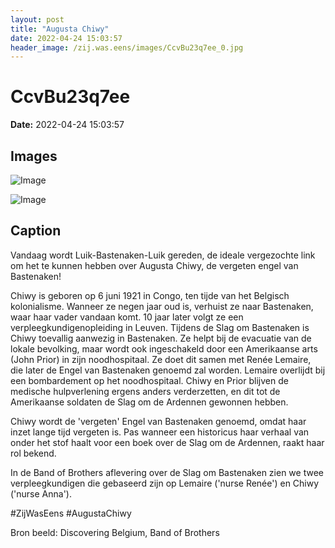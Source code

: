 ```yaml
---
layout: post
title: "Augusta Chiwy"
date: 2022-04-24 15:03:57
header_image: /zij.was.eens/images/CcvBu23q7ee_0.jpg
---
```


# CcvBu23q7ee

**Date:** 2022-04-24 15:03:57

## Images

![Image](/zij.was.eens/images/CcvBu23q7ee_0.jpg)

![Image](/zij.was.eens/images/CcvBu23q7ee_1.jpg)

## Caption

Vandaag wordt Luik-Bastenaken-Luik gereden, de ideale vergezochte link om het te kunnen hebben over Augusta Chiwy, de vergeten engel van Bastenaken!

Chiwy is geboren op 6 juni 1921 in Congo, ten tijde van het Belgisch kolonialisme. Wanneer ze negen jaar oud is, verhuist ze naar Bastenaken, waar haar vader vandaan komt. 10 jaar later volgt ze een verpleegkundigenopleiding in Leuven. Tijdens de Slag om Bastenaken is Chiwy toevallig aanwezig in Bastenaken. Ze helpt bij de evacuatie van de lokale bevolking, maar wordt ook ingeschakeld door een Amerikaanse arts (John Prior) in zijn noodhospitaal. Ze doet dit samen met Renée Lemaire, die later de Engel van Bastenaken genoemd zal worden. Lemaire overlijdt bij een bombardement op het noodhospitaal. Chiwy en Prior blijven de medische hulpverlening ergens anders verderzetten, en dit tot de Amerikaanse soldaten de Slag om de Ardennen gewonnen hebben.

Chiwy wordt de 'vergeten' Engel van Bastenaken genoemd, omdat haar inzet lange tijd vergeten is. Pas wanneer een historicus haar verhaal van onder het stof haalt voor een boek over de Slag om de Ardennen, raakt haar rol bekend. 

In de Band of Brothers aflevering over de Slag om Bastenaken zien we twee verpleegkundigen die gebaseerd zijn op Lemaire ('nurse Renée') en Chiwy ('nurse Anna'). 

#ZijWasEens #AugustaChiwy 

Bron beeld: Discovering Belgium, Band of Brothers

